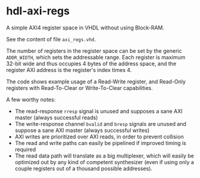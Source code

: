 # hdl-axi-regs
A simple AXI4 register space in VHDL without using Block-RAM.

See the content of file `axi_regs.vhd`.

The number of registers in the register space can be set by the generic `ADDR_WIDTH`, which sets the addressable range. Each register is maximum 32-bit wide and thus occupies 4 bytes of the address space, and the register AXI address is the register's index times 4.

The code shows example usage of a Read-Write register, and Read-Only registers with Read-To-Clear or Write-To-Clear capabilities.

A few worthy notes:
- The read-response `rresp` signal is unused and supposes a sane AXI master (always successful reads)
- The write-response channel `bvalid` and `bresp` signals are unused and suppose a sane AXI master (always successful writes)
- AXI writes are prioritized over AXI reads, in order to prevent collision
- The read and write paths can easily be pipelined if improved timing is required
- The read data path will translate as a big multiplexer, which will easily be optimized out by any kind of competent synthesizer (even if using only a couple registers out of a thousand possible addresses).
